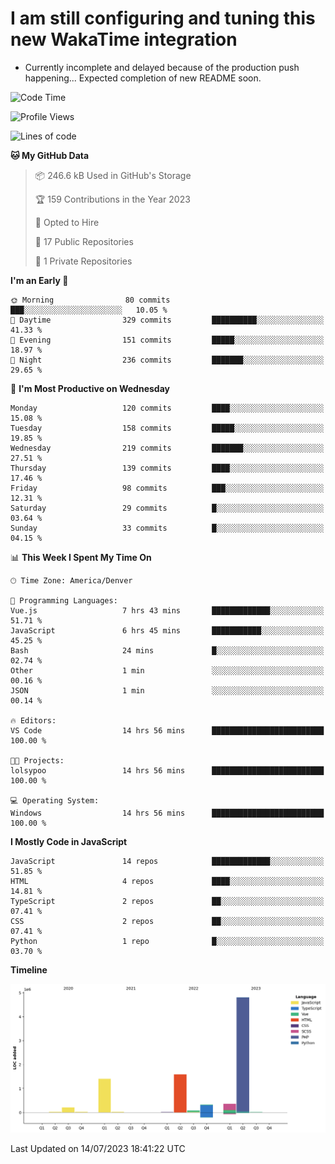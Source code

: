# I am still configuring and tuning this new WakaTime integration
- Currently incomplete and delayed because of the production push happening... Expected completion of new README soon.
<!--START_SECTION:waka-->
![Code Time](http://img.shields.io/badge/Code%20Time-218%20hrs%2037%20mins-blue)

![Profile Views](http://img.shields.io/badge/Profile%20Views-0-blue)

![Lines of code](https://img.shields.io/badge/From%20Hello%20World%20I%27ve%20Written-8.8%20million%20lines%20of%20code-blue)

**🐱 My GitHub Data** 

> 📦 246.6 kB Used in GitHub's Storage 
 > 
> 🏆 159 Contributions in the Year 2023
 > 
> 💼 Opted to Hire
 > 
> 📜 17 Public Repositories 
 > 
> 🔑 1 Private Repositories 
 > 
**I'm an Early 🐤** 

```text
🌞 Morning                80 commits          ███░░░░░░░░░░░░░░░░░░░░░░   10.05 % 
🌆 Daytime                329 commits         ██████████░░░░░░░░░░░░░░░   41.33 % 
🌃 Evening                151 commits         █████░░░░░░░░░░░░░░░░░░░░   18.97 % 
🌙 Night                  236 commits         ███████░░░░░░░░░░░░░░░░░░   29.65 % 
```
📅 **I'm Most Productive on Wednesday** 

```text
Monday                   120 commits         ████░░░░░░░░░░░░░░░░░░░░░   15.08 % 
Tuesday                  158 commits         █████░░░░░░░░░░░░░░░░░░░░   19.85 % 
Wednesday                219 commits         ███████░░░░░░░░░░░░░░░░░░   27.51 % 
Thursday                 139 commits         ████░░░░░░░░░░░░░░░░░░░░░   17.46 % 
Friday                   98 commits          ███░░░░░░░░░░░░░░░░░░░░░░   12.31 % 
Saturday                 29 commits          █░░░░░░░░░░░░░░░░░░░░░░░░   03.64 % 
Sunday                   33 commits          █░░░░░░░░░░░░░░░░░░░░░░░░   04.15 % 
```


📊 **This Week I Spent My Time On** 

```text
🕑︎ Time Zone: America/Denver

💬 Programming Languages: 
Vue.js                   7 hrs 43 mins       █████████████░░░░░░░░░░░░   51.71 % 
JavaScript               6 hrs 45 mins       ███████████░░░░░░░░░░░░░░   45.25 % 
Bash                     24 mins             █░░░░░░░░░░░░░░░░░░░░░░░░   02.74 % 
Other                    1 min               ░░░░░░░░░░░░░░░░░░░░░░░░░   00.16 % 
JSON                     1 min               ░░░░░░░░░░░░░░░░░░░░░░░░░   00.14 % 

🔥 Editors: 
VS Code                  14 hrs 56 mins      █████████████████████████   100.00 % 

🐱‍💻 Projects: 
lolsypoo                 14 hrs 56 mins      █████████████████████████   100.00 % 

💻 Operating System: 
Windows                  14 hrs 56 mins      █████████████████████████   100.00 % 
```

**I Mostly Code in JavaScript** 

```text
JavaScript               14 repos            █████████████░░░░░░░░░░░░   51.85 % 
HTML                     4 repos             ████░░░░░░░░░░░░░░░░░░░░░   14.81 % 
TypeScript               2 repos             ██░░░░░░░░░░░░░░░░░░░░░░░   07.41 % 
CSS                      2 repos             ██░░░░░░░░░░░░░░░░░░░░░░░   07.41 % 
Python                   1 repo              █░░░░░░░░░░░░░░░░░░░░░░░░   03.70 % 
```



**Timeline**

![Lines of Code chart](https://raw.githubusercontent.com/certifiedbice/certifiedbice/main/assets/bar_graph.png)


 Last Updated on 14/07/2023 18:41:22 UTC
<!--END_SECTION:waka-->
